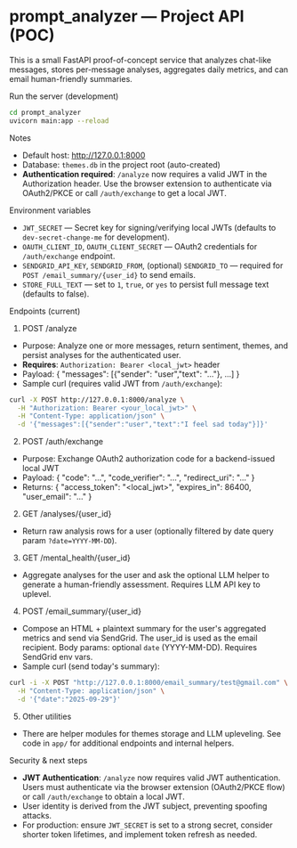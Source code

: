 # prompt_analyzer — Project API (POC)

This is a small FastAPI proof-of-concept service that analyzes chat-like messages, stores per-message analyses, aggregates daily metrics, and can email human-friendly summaries.

Run the server (development)

```bash
cd prompt_analyzer
uvicorn main:app --reload
```

Notes
- Default host: http://127.0.0.1:8000
- Database: `themes.db` in the project root (auto-created)
- **Authentication required**: `/analyze` now requires a valid JWT in the Authorization header. Use the browser extension to authenticate via OAuth2/PKCE or call `/auth/exchange` to get a local JWT.

Environment variables
- `JWT_SECRET` — Secret key for signing/verifying local JWTs (defaults to `dev-secret-change-me` for development).
- `OAUTH_CLIENT_ID`, `OAUTH_CLIENT_SECRET` — OAuth2 credentials for `/auth/exchange` endpoint.
- `SENDGRID_API_KEY`, `SENDGRID_FROM`, (optional) `SENDGRID_TO` — required for `POST /email_summary/{user_id}` to send emails.
- `STORE_FULL_TEXT` — set to `1`, `true`, or `yes` to persist full message text (defaults to false).

Endpoints (current)

1) POST /analyze
- Purpose: Analyze one or more messages, return sentiment, themes, and persist analyses for the authenticated user.
- **Requires**: `Authorization: Bearer <local_jwt>` header
- Payload:
  {
    "messages": [{"sender": "user","text": "..."}, ...]
  }
- Sample curl (requires valid JWT from `/auth/exchange`):

```bash
curl -X POST http://127.0.0.1:8000/analyze \
  -H "Authorization: Bearer <your_local_jwt>" \
  -H "Content-Type: application/json" \
  -d '{"messages":[{"sender":"user","text":"I feel sad today"}]}'
```

2) POST /auth/exchange
- Purpose: Exchange OAuth2 authorization code for a backend-issued local JWT
- Payload: { "code": "...", "code_verifier": "...", "redirect_uri": "..." }
- Returns: { "access_token": "<local_jwt>", "expires_in": 86400, "user_email": "..." }

2) GET /analyses/{user_id}
- Return raw analysis rows for a user (optionally filtered by date query param `?date=YYYY-MM-DD`).

3) GET /mental_health/{user_id}
- Aggregate analyses for the user and ask the optional LLM helper to generate a human-friendly assessment. Requires LLM API key to uplevel.

4) POST /email_summary/{user_id}
- Compose an HTML + plaintext summary for the user's aggregated metrics and send via SendGrid. The user_id is used as the email recipient. Body params: optional `date` (YYYY-MM-DD). Requires SendGrid env vars.
- Sample curl (send today's summary):

```bash
curl -i -X POST "http://127.0.0.1:8000/email_summary/test@gmail.com" \
  -H "Content-Type: application/json" \
  -d '{"date":"2025-09-29"}'
```

5) Other utilities
- There are helper modules for themes storage and LLM upleveling. See code in `app/` for additional endpoints and internal helpers.

Security & next steps
- **JWT Authentication**: `/analyze` now requires valid JWT authentication. Users must authenticate via the browser extension (OAuth2/PKCE flow) or call `/auth/exchange` to obtain a local JWT.
- User identity is derived from the JWT subject, preventing spoofing attacks.
- For production: ensure `JWT_SECRET` is set to a strong secret, consider shorter token lifetimes, and implement token refresh as needed.
